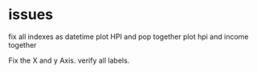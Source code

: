 # issues
fix all indexes as datetime
plot HPI and pop together
plot hpi and income together

Fix the X and y Axis. verify all labels. 